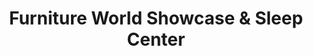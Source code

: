 ---
title: "Furniture World Showcase & Sleep Center"
url: /aberdeen/furniture-world-showcase-und-sleep-center/
shop: Möbel
---